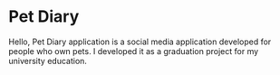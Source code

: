   # Pet Diary
Hello, Pet Diary application is a social media application developed for people who own pets. I developed it as a graduation project for my university education.
